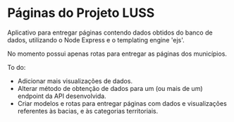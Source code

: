 # Páginas do Projeto LUSS

Aplicativo para entregar páginas contendo dados obtidos do banco de dados, utilizando o Node Express e o templating engine 'ejs'.

No momento possui apenas rotas para entregar as páginas dos municípios.

To do:
- Adicionar mais visualizações de dados.
- Alterar método de obtenção de dados para um (ou mais de um) endpoint da API desenvolvida.
- Criar modelos e rotas para entregar páginas com dados e visualizações referentes às bacias, e às categorias territoriais.
